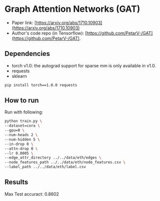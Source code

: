 Graph Attention Networks (GAT)
============

- Paper link: [https://arxiv.org/abs/1710.10903](https://arxiv.org/abs/1710.10903)
- Author's code repo (in Tensorflow):
  [https://github.com/PetarV-/GAT](https://github.com/PetarV-/GAT).

Dependencies
------------
- torch v1.0: the autograd support for sparse mm is only available in v1.0.
- requests
- sklearn

```bash
pip install torch==1.0.0 requests
```

How to run
----------

Run with following:

```bash
python train.py \
--dataset=cora \
--gpu=0 \
--num-heads 2 \
--num-hidden 5 \
--in-drop 0 \
--attn-drop 0 \
--lr 0.0005 \
--edge_attr_directory ../../data/eth/edges \
--node_features_path ../../data/eth/node_features.csv \
--label_path ../../data/eth/label.csv
```

Results
-----------
Max Test accuract: 0.8602